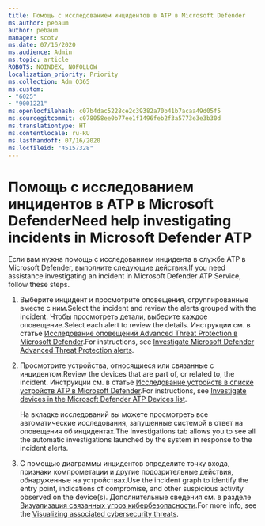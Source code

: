 ```yaml
---
title: Помощь с исследованием инцидентов в ATP в Microsoft Defender
ms.author: pebaum
author: pebaum
manager: scotv
ms.date: 07/16/2020
ms.audience: Admin
ms.topic: article
ROBOTS: NOINDEX, NOFOLLOW
localization_priority: Priority
ms.collection: Adm_O365
ms.custom:
- "6025"
- "9001221"
ms.openlocfilehash: c07b4dac5228ce2c39382a70b41b7acaa49d05f5
ms.sourcegitcommit: c078058ee0b77ee1f1496feb2f3a5773e3e3b30d
ms.translationtype: HT
ms.contentlocale: ru-RU
ms.lasthandoff: 07/16/2020
ms.locfileid: "45157328"
---
```

# <a name="need-help-investigating-incidents-in-microsoft-defender-atp"></a><span data-ttu-id="d37a0-102">Помощь с исследованием инцидентов в ATP в Microsoft Defender</span><span class="sxs-lookup"><span data-stu-id="d37a0-102">Need help investigating incidents in Microsoft Defender ATP</span></span>

<span data-ttu-id="d37a0-103">Если вам нужна помощь с исследованием инцидента в службе ATP в Microsoft Defender, выполните следующие действия.</span><span class="sxs-lookup"><span data-stu-id="d37a0-103">If you need assistance investigating an incident in Microsoft Defender ATP Service, follow these steps.</span></span>

1. <span data-ttu-id="d37a0-104">Выберите инцидент и просмотрите оповещения, сгруппированные вместе с ним.</span><span class="sxs-lookup"><span data-stu-id="d37a0-104">Select the incident and review the alerts grouped with the incident.</span></span> <span data-ttu-id="d37a0-105">Чтобы просмотреть детали, выберите каждое оповещение.</span><span class="sxs-lookup"><span data-stu-id="d37a0-105">Select each alert to review the details.</span></span> <span data-ttu-id="d37a0-106">Инструкции см. в статье [Исследование оповещений Advanced Threat Protection в Microsoft Defender](https://docs.microsoft.com/windows/security/threat-protection/microsoft-defender-atp/investigate-alerts).</span><span class="sxs-lookup"><span data-stu-id="d37a0-106">For instructions, see [Investigate Microsoft Defender Advanced Threat Protection alerts](https://docs.microsoft.com/windows/security/threat-protection/microsoft-defender-atp/investigate-alerts).</span></span>
2. <span data-ttu-id="d37a0-107">Просмотрите устройства, относящиеся или связанные с инцидентом.</span><span class="sxs-lookup"><span data-stu-id="d37a0-107">Review the devices that are part of, or related to, the incident.</span></span> <span data-ttu-id="d37a0-108">Инструкции см. в статье [Исследование устройств в списке устройств ATP в Microsoft Defender](https://docs.microsoft.com/windows/security/threat-protection/microsoft-defender-atp/investigate-machines).</span><span class="sxs-lookup"><span data-stu-id="d37a0-108">For instructions, see [Investigate devices in the Microsoft Defender ATP Devices list](https://docs.microsoft.com/windows/security/threat-protection/microsoft-defender-atp/investigate-machines).</span></span><br/>
 
    <span data-ttu-id="d37a0-109">На вкладке исследований вы можете просмотреть все автоматические исследования, запущенные системой в ответ на оповещения об инцидентах.</span><span class="sxs-lookup"><span data-stu-id="d37a0-109">The investigations tab allows you to see all the automatic investigations launched by the system in response to the incident alerts.</span></span>
3. <span data-ttu-id="d37a0-110">С помощью диаграммы инцидентов определите точку входа, признаки компрометации и другие подозрительные действия, обнаруженные на устройствах.</span><span class="sxs-lookup"><span data-stu-id="d37a0-110">Use the incident graph to identify the entry point, indications of compromise, and other suspicious activity observed on the device(s).</span></span> <span data-ttu-id="d37a0-111">Дополнительные сведения см. в разделе [Визуализация связанных угроз кибербезопасности](https://docs.microsoft.com/windows/security/threat-protection/microsoft-defender-atp/investigate-incidents#visualizing-associated-cybersecurity-threats).</span><span class="sxs-lookup"><span data-stu-id="d37a0-111">For more info, see the [Visualizing associated cybersecurity threats](https://docs.microsoft.com/windows/security/threat-protection/microsoft-defender-atp/investigate-incidents#visualizing-associated-cybersecurity-threats).</span></span>  